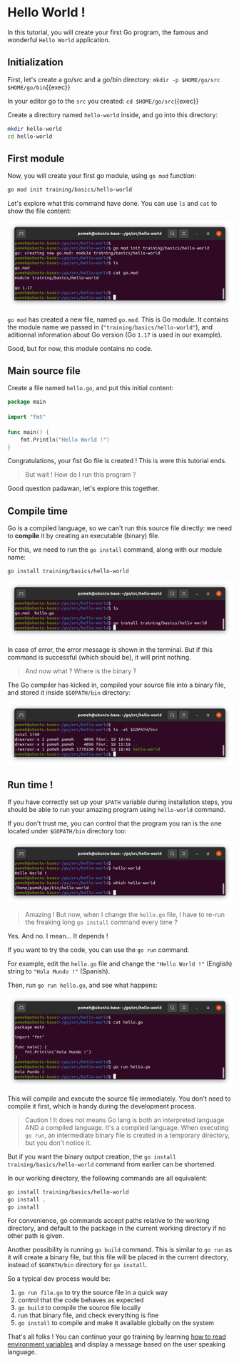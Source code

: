 # Hello World !

In this tutorial, you will create your first Go program, the famous and wonderful `Hello World` application.

## Initialization

First, let's create a go/src and a go/bin directory: `mkdir -p $HOME/go/src $HOME/go/bin`{{exec}}

In your editor go to the `src` you created: `cd $HOME/go/src`{{exec}}

Create a directory named `hello-world` inside, and go into this directory:

```bash
mkdir hello-world
cd hello-world
```

## First module

Now, you will create your first go module, using `go mod` function:

```bash
go mod init training/basics/hello-world
```

Let's explore what this command have done. You can use `ls` and `cat` to show the file content:

![go-mod](./images/go-mod.png)

`go mod` has created a new file, named `go.mod`. This is Go module. It contains the module name we passed in (`"training/basics/hello-world"`), and aditionnal information about Go version (Go `1.17` is used in our example).

Good, but for now, this module contains no code.

## Main source file

Create a file named `hello.go`, and put this initial content:

```go
package main

import "fmt"

func main() {
    fmt.Println("Hello World !")
}
```

Congratulations, your fist Go file is created ! This is were this tutorial ends.

> But wait ! How do I run this program ?

Good question padawan, let's explore this together.

## Compile time

Go is a compiled language, so we can't run this source file directly: we need to **compile** it by creating an executable (binary) file.

For this, we need to run the `go install` command, along with our module name:

```bash
go install training/basics/hello-world
```

![go-install](./images/go-install.png)

In case of error, the error message is shown in the terminal. But if this command is successful (which should be), it will print nothing.

> And now what ? Where is the binary ?

The Go compiler has kicked in, compiled your source file into a binary file, and stored it inside `$GOPATH/bin` directory:

![ls-gopath-bin](./images/ls-gopath-bin.png)

## Run time !

If you have correctly set up your `$PATH` variable during installation steps, you should be able to run your amazing program using `hello-world` command.

If you don't trust me, you can control that the program you ran is the one located under `$GOPATH/bin` directory too:

![hello-world-run](./images/hello-world-run.png)

> Amazing ! But now, when I change the `hello.go` file, I have to re-run the freaking long `go install` command every time ?

Yes. And no. I mean... It depends !

If you want to try the code, you can use the `go run` command.

For example, edit the `hello.go` file and change the `"Hello World !"` (English) string to `"Hola Mundo !"` (Spanish).

Then, run `go run hello.go`, and see what happens:

![Scan results](./images/hola-mundo.png)

This will compile and execute the source file immediately. You don't need to compile it first, which is handy during the development process.

> Caution ! It does not means Go lang is both an interpreted language AND a compiled language. It's a compiled language. When executing `go run`, an intermediate binary file is created in a temporary directory, but you don't notice it.

But if you want the binary output creation, the `go install training/basics/hello-world` command from earlier can be shortened.

In our working directory, the following commands are all equivalent:

```bash
go install training/basics/hello-world
go install .
go install
```

For convenience, go commands accept paths relative to the working directory, and default to the package in the current working directory if no other path is given.

Another possibility is running `go build` command. This is similar to `go run` as it will create a binary file, but this file will be placed in the current directory, instead of `$GOPATH/bin` directory for `go install`.

So a typical dev process would be:

1. `go run file.go` to try the source file in a quick way
1. control that the code behaves as expected
1. `go build` to compile the source file locally
1. run that binary file, and check everything is fine
1. `go install` to compile and make it available globally on the system

That's all folks ! You can continue your go training by learning [how to read environment variables](../02-environment-variable/README.md) and display a message based on the user speaking language.

